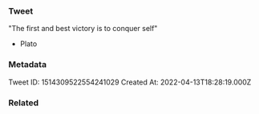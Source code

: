 ### Tweet
"The first and best victory is to conquer self"

- Plato

### Metadata
Tweet ID: 1514309522554241029
Created At: 2022-04-13T18:28:19.000Z

### Related

